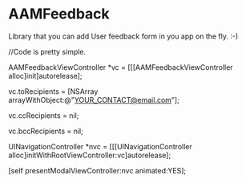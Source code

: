 AAMFeedback
===========

Library that you can add User feedback form in you app on the fly. :-)


//Code is pretty simple.

AAMFeedbackViewController *vc = [[[AAMFeedbackViewController alloc]init]autorelease];

vc.toRecipients = [NSArray arrayWithObject:@"YOUR_CONTACT@email.com"];

vc.ccRecipients = nil;

vc.bccRecipients = nil;

UINavigationController *nvc = [[[UINavigationController alloc]initWithRootViewController:vc]autorelease];

[self presentModalViewController:nvc animated:YES];
